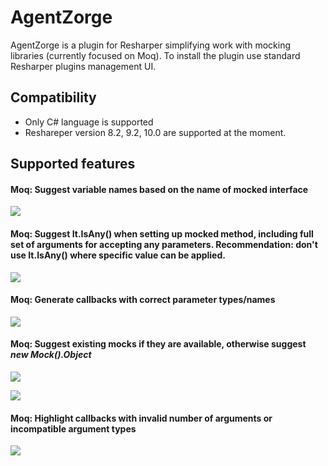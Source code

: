 # AgentZorge
AgentZorge is a plugin for Resharper simplifying work with mocking libraries (currently focused on Moq). To install the plugin use standard Resharper plugins management UI.

## Compatibility

* Only C# language is supported
* Reshareper version 8.2, 9.2, 10.0 are supported at the moment.

## Supported features

#### Moq: Suggest variable names based on the name of mocked interface

![](https://github.com/Litee/AgentZorge/blob/master/media/variable-name-suggestion.png)

#### Moq: Suggest It.IsAny() when setting up mocked method, including full set of arguments for accepting any parameters. Recommendation: don't use It.IsAny() where specific value can be applied.

![](https://github.com/Litee/AgentZorge/blob/master/media/suggest-isany-argument.png)

#### Moq: Generate callbacks with correct parameter types/names

![](https://github.com/Litee/AgentZorge/blob/master/media/suggest-callback-argument.png)

#### Moq: Suggest existing mocks if they are available, otherwise suggest *new Mock().Object*

![](https://github.com/Litee/AgentZorge/blob/master/media/suggest-existing-mocks.png)

![](https://github.com/Litee/AgentZorge/blob/master/media/suggest-new-mock.png)

#### Moq: Highlight callbacks with invalid number of arguments or incompatible argument types

![](https://github.com/Litee/AgentZorge/blob/master/media/highlight-incompatible-callbacks.png)
